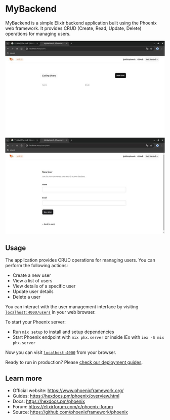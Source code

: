 # MyBackend

MyBackend is a simple Elixir backend application built using the Phoenix web framework. It provides CRUD (Create, Read, Update, Delete) operations for managing users.

![Listing_users](assets/Listing_users.jpg)
![New_user](assets/New_user.jpg)

## Usage

The application provides CRUD operations for managing users. You can perform the following actions:

* Create a new user
* View a list of users
* View details of a specific user
* Update user details
* Delete a user

You can interact with the user management interface by visiting [`localhost:4000/users`](http://localhost:4000/users) in your web browser.

To start your Phoenix server:

  * Run `mix setup` to install and setup dependencies
  * Start Phoenix endpoint with `mix phx.server` or inside IEx with `iex -S mix phx.server`

Now you can visit [`localhost:4000`](http://localhost:4000) from your browser.

Ready to run in production? Please [check our deployment guides](https://hexdocs.pm/phoenix/deployment.html).

## Learn more

  * Official website: https://www.phoenixframework.org/
  * Guides: https://hexdocs.pm/phoenix/overview.html
  * Docs: https://hexdocs.pm/phoenix
  * Forum: https://elixirforum.com/c/phoenix-forum
  * Source: https://github.com/phoenixframework/phoenix
